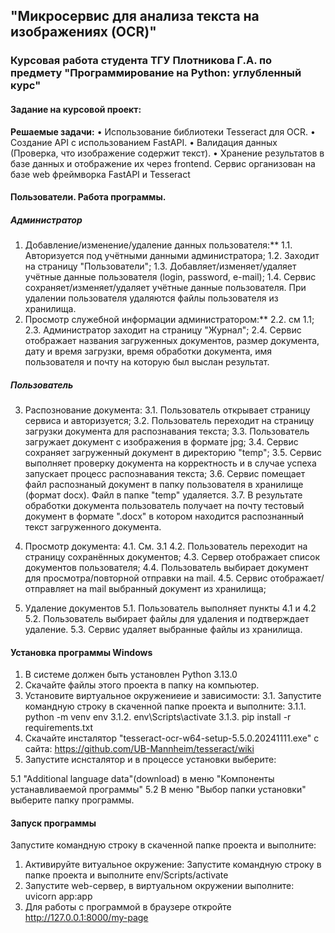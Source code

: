 ## "Микросервис для анализа текста на изображениях (OCR)"
### Курсовая работа студента ТГУ Плотникова Г.А. по предмету "Программирование на Python: углубленный курс"


#### Заданиe на курсовой проект:
**Решаемые задачи:** 
• Использование библиотеки Tesseract для OCR.
• Создание API с использованием FastAPI.
• Валидация данных (Проверка, что изображение содержит текст).
• Хранение результатов в базе данных и отображение их через frontend.
Сервис организован на базе web фреймворка FastAPI и Tesseract


#### Пользователи. Работа программы.
##### Администратор
1. Добавление/изменение/удаление данных пользователя:**
1.1. Авторизуется под учётными данными администратора;
1.2. Заходит на страницу "Пользователи";
1.3. Добавляет/изменяет/удаляет учётные данные пользователя (login, password, e-mail);
1.4. Сервис сохраняет/изменяет/удаляет учётные данные пользователя. При удалении пользователя удаляются файлы пользователя из хранилища.
2. Просмотр служебной информации администратором:**
2.2. см 1.1;
2.3. Администратор заходит на страницу "Журнал";
2.4. Сервис отображает названия загруженных документов, размер документа, дату и время загрузки, время обработки документа, имя пользователя и почту на которую был выслан результат.

##### Пользователь
3. Распознование документа:
3.1. Пользователь открывает страницу сервиса и авторизуется;
3.2. Пользователь переходит на страницу загрузки документа для распознавания текста;
3.3. Пользователь загружает документ с изображения в формате jpg;
3.4. Сервис сохраняет загруженный документ в директорию "temp";
3.5. Сервис выполняет проверку документа на корректность и в случае успеха запускает процесс распознавания текста;
3.6. Сервис помещает файл распознаный документ в папку пользователя в хранилище (формат docx). Файл в папке "temp" удаляется.
3.7. В результате обработки документа пользователь получает на почту тестовый документ в формате ".docx" в котором находится распознанный текст загруженного документа.

4. Просмотр документа:
4.1. См. 3.1
4.2. Пользователь переходит на страницу сохранённых документов;
4.3. Сервер отображает список документов пользователя;
4.4. Пользователь выбирает документ для просмотра/повторной отправки на mail.
4.5. Сервис отображает/отправляет на mail выбранный документ из хранилища;

5. Удаление документов
5.1. Пользователь выполняет пункты 4.1 и 4.2
5.2. Пользователь выбирает файлы для удаления и подтверждает удаление.
5.3. Сервис удаляет выбранные файлы из хранилища.



#### Установка программы Windows
1. В системе должен быть установлен Python 3.13.0
2. Скачайте файлы этого проекта в папку на компьютер.
3. Установите виртуальное окружениеие и зависимости:
3.1. Запустите командную строку в скаченной папке проекта и выполните:
3.1.1. python -m venv env
3.1.2. env\Scripts\activate
3.1.3. pip install -r requirements.txt
4. Скачайте инсталятор "tesseract-ocr-w64-setup-5.5.0.20241111.exe" с сайта:
https://github.com/UB-Mannheim/tesseract/wiki
5. Запустите иснсталятор и в процессе установки выберите:

5.1 "Additional language data"(download) в меню "Компоненты устанавливаемой программы"
5.2  В меню "Выбор папки установки" выберите папку программы. 

#### Запуск программы
Запустите командную строку в скаченной папке проекта и выполните:
1. Активируйте витуальное окружение: Запустите командную строку в папке проекта и выполните env/Scripts/activate
2. Запустите web-сервер, в виртуальном окружении выполните: uvicorn app:app
3. Для работы с программой в браузере откройте http://127.0.0.1:8000/my-page
